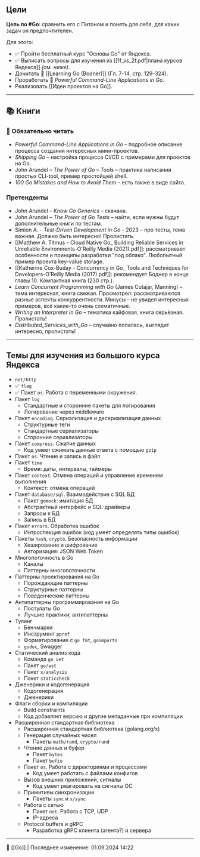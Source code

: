 ## Цели

**Цель по #Go**: сравнить его с Питоном и понять для себя, для каких задач он предпочтителен.

Для этого:
- ✅ Пройти бесплатный курс "Основы Go" от Яндекса.
- ✅ Выписать вопросы для изучения из [[1f_vs_2f.pdf|плана курсов Яндекса]] *(см. ниже)*.
- Дочитать 📖 [[Learning Go (Bodner)]] (Гл. 7-14, стр. 129-324).
- Проработать 📖 *Powerful Command-Line Applications in Go*.
- Реализовать [[Идеи проектов на Go]].

----
## 📚 Книги

### 📖 Обязательно читать

- *Powerful Command-Line Applications in Go* – подробное описание процесса создания интересных мини-проектов.
- *Shipping Go* – настройка процесса CI/CD с примерами для проектов на Go.
- John Arundel – *The Power of Go – Tools* – практика написания простых CLI-tool, пример простойшей shell.
- *100 Go Mistakes and How to Avoid Them* – есть также в виде сайта.

### Претенденты

- John Arundel – *Know Go Generics* – скачана.
- John Arundel – *The Power of Go Tests* – найти, если нужны будут дополнительные книги по тестам.
- Simion A. - *Test-Driven Development in Go* - 2023 – про тесты, тема важная. Должно быть интересно! Пролистать.
- [[Matthew A. Titmus - Cloud Native Go_ Building Reliable Services in Unreliable Environments-O'Reilly Media (2021).pdf]]: рассматривает особенности и принципы разработки "под облако". Любопытный пример проекта key-value storage.
- [[Katherine Cox-Buday - Concurrency in Go_ Tools and Techniques for Developers-O’Reilly Media (2017).pdf]]: рекомендует Боднер в конце главы 10. Компактная книга (230 стр.).
- *Learn Concurrent Programming with Go* (James Cutajar, Manning) – тема интересная, книга свежая. Просмотрел: рассматриваются разные аспекты конкуррентности. Минусы – не увидел интересных примеров, всё какие-то очень схематичные.
- *Writing an Interpreter in Go* – тематика кайфовая, книга серьёзная. Пролистать!
- *Distributed_Services_with_Go* – случайно попалась, выглядит интересно, пролистать!

----
## Темы для изучения из большого курса Яндекса

- `net/http`
- ✅ `flag`
- ✅ Пакет `os`. Работа с переменными окружения.
- Пакет `log`
	- Стандартные и сторонние пакеты для логирования
	- Логирование через middleware
- Пакет `encoding`. Сериализация и десериализация данных
	- Структурные теги
	- Стандартные сериализаторы
	- Сторонние сериализаторы
- Пакет `compress`. Сжатие данных
	- Код умеет сжимать данные ответа с помощью `gzip`
- Пакет `os`. Чтение и запись в файл
- Пакет `time`
	- Время: даты, интервалы, таймеры
- Пакет `context`. Отмена операций и управление временем выполнения
	- Контекст: отмена операций
- Пакет `database/sql`. Взаимодействие с SQL БД
	- Пакет `gomock`: имитация БД
	- Абстрактный интерфейс и SQL-драйверы
	- Запросы к БД
	- Запись в БД
- Пакет `errors`. Обработка ошибок
	- Интроспекция ошибок (код умеет определять типы ошибок)
- Пакеты `hash`, `crypto`. Безопасность информации
	- Хеширование и шифрование
	- Авторизация: JSON Web Token
- Многопоточность в Go
	- Каналы
	- Паттерны многопоточности
- Паттерны проектирования на Go
	- Порождающие паттерны
	- Структурные паттерны
	- Поведенческие паттерны
- Антипаттерны программирования на Go
	- Постулаты Go
	- Лучшие практики, антипаттерны
- Тулинг
	- Бенчмарки
	- Инструмент `pprof`
	- Форматирование с `go fmt`, `goimports`
	- `godoc`, Swagger
- Статический анализ кода
	- Команда `go vet`
	- Пакет `go/ast`
	- Пакет `x/analysis`
	- Пакет `staticcheck`
- Дженерики и кодогенерация
	- Кодогенерация
	- Дженерики
- Флаги сборки и компиляции
	- Build constraints
	- Код добавляет версию и другие метаданные при компиляции
- Расширенная стандартная библиотека
	- Расширенная стандартная библиотека (golang.org/x)
	- Генерация случайных чисел
		- Пакеты `math/rand`, `crypto/rand`
	- Чтение данных и буфер
		- Пакет `bytes`
		- Пакет `bufio`
	- Пакет `os`. Работа с директориями и процессами
		- Код умеет работать с файлами конфигов
	- Вызов внешних приложений, сигналы
		- Код умеет реагировать на сигналы ОС
	- Примитивы синхронизации
		- Пакеты `sync` и `x/sync`
	- Работа с сетью
		- Пакет `net`. Работа с TCP, UDP
		- IP-адреса
	- Protocol buffers и gRPC
		- Разработка gRPC клиента (агента?) и сервера

----
📂 [[Go]] | Последнее изменение: 01.09.2024 14:22